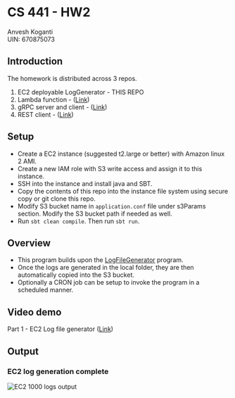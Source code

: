 # CS 441 - HW2
Anvesh Koganti <br />
UIN: 670875073 <br />

## Introduction
The homework is distributed across 3 repos.
1) EC2 deployable LogGenerator - THIS REPO
2) Lambda function - ([Link](https://github.com/anveshcma/HW2-Lambda))
3) gRPC server and client - ([Link](https://github.com/anveshcma/CS441-HW2-gRPC-REST))
4) REST client - ([Link](https://github.com/anveshcma/CS441-HW2-gRPC-REST))

## Setup
- Create a EC2 instance (suggested t2.large or better) with Amazon linux 2 AMI.
- Create a new IAM role with S3 write access and assign it to this instance.
- SSH into the instance and install java and SBT.
- Copy the contents of this repo into the instance file system using secure copy or git clone this repo.
- Modify S3 bucket name in `application.conf` file under s3Params section. Modify the S3 bucket path if needed as well.
- Run `sbt clean compile`. Then run `sbt run`.

## Overview
- This program builds upon the [LogFileGenerator](https://github.com/0x1DOCD00D/LogFileGenerator) program.
- Once the logs are generated in the local folder, they are then automatically copied into the S3 bucket.
- Optionally a CRON job can be setup to invoke the program in a scheduled manner.

## Video demo
Part 1 - EC2 Log file generator ([Link](https://www.youtube.com/watch?v=GisMXmrRnmQ))
## Output
### EC2 log generation complete
![EC2 1000 logs output](https://drive.google.com/uc?export=view&id=1uP4sz_8YSM3Z8aJpPCsTJmbSutIB8Wdh)